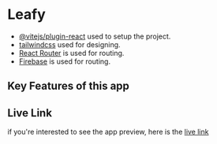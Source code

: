 # Leafy

- [@vitejs/plugin-react](https://github.com/vitejs/vite-plugin-react/blob/main/packages/plugin-react) used to setup the project.
- [tailwindcss](https://tailwindcss.com/) used for designing.
- [React Router](https://reactrouter.com/) is used for routing.
- [Firebase](https://firebase.google.com) is used for routing.

## Key Features of this app

## Live Link

if you're interested to see the app preview, here is the [live link]()
